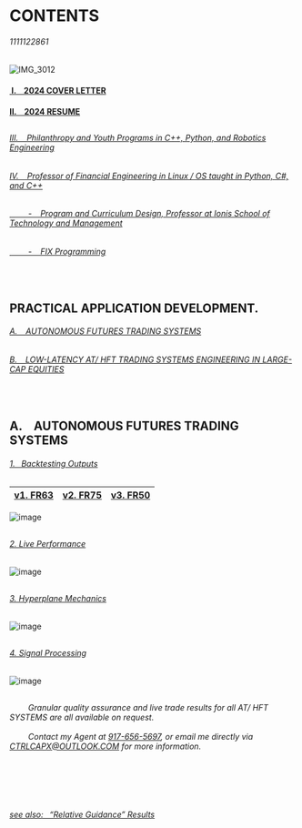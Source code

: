 # CONTENTS


###### 1111122861 

![IMG_3012](https://github.com/user-attachments/assets/8ba788d6-9747-45fb-b332-279c7f4c7374)



#### [&nbsp;I. &ensp; 2024 COVER LETTER ](https://github.com/user-attachments/files/17799543/2024.COVER.LETTER.pdf)

#### [II. &ensp; 2024 RESUME ](https://github.com/user-attachments/files/17799627/2024.RESUME.APPLICATION.FULL.pdf)

## <Philanthropy and Interim Work>

###### [III. &ensp; Philanthropy and Youth Programs in C++, Python, and Robotics Engineering ](https://github.com/ions29/cpp-reading-material/tree/main?tab=readme-ov-file#fix-programming-resources)

###### [IV. &ensp; Professor of Financial Engineering in Linux / OS taught in Python, C#, and C++ ](https://github.com/ions29/cpp-reading-material/tree/main)

###### [&ensp; &ensp; &ensp; - &ensp; Program and Curriculum Design, Professor at Ionis School of Technology and Management](https://github.com/ions29/cpp-reading-material/tree/main?tab=readme-ov-file#graduate-programs)

<!-- CURRICULUM  https://github.com/ions29/cpp-reading-material/tree/main/00.%20Ionis%20School%20of%20Technology%20and%20Management -->
<!-- GRADES https://github.com/ions29/cpp-reading-material/tree/main/00.%20Ionis%20School%20of%20Technology%20and%20Management/Gradebook -->

###### [&ensp; &ensp; &ensp; - &ensp; FIX Programming](https://github.com/ions29/cpp-reading-material/tree/main?tab=readme-ov-file#fix-programming-resources)

</br>

## PRACTICAL APPLICATION DEVELOPMENT.

<!--  autonomous Futures Trading Systems in outright CL GC ES NQ YM ZB ZN E6 and their Micro Contracts -->

###### [A. &ensp; AUTONOMOUS FUTURES TRADING SYSTEMS](https://github.com/CTRLcapX/Strategy-Metrics/blob/main/README.md#1-backtesting-outputs)

<!--  AT / HFT in Large/ Mid- Cap Equities -->

###### [B. &ensp; LOW-LATENCY AT/ HFT TRADING SYSTEMS ENGINEERING IN LARGE-CAP EQUITIES](https://github.com/CTRLcapX/2023-LARGE-CAP-AT/tree/main#10-system-development-for-at--hft-systems-in-equities)

</br>

## A. &ensp; AUTONOMOUS FUTURES TRADING SYSTEMS

<!-- BACKTESTING DATA -->

###### [1.&ensp; Backtesting Outputs](https://github.com/CTRLcapX/Strategy-Metrics/blob/main/1.%20Backtesting%20Blotter.md#1--backtesting-system-performance)



[v1. FR63](https://github.com/CTRLcapX/Strategy-Metrics/blob/main/1.%20Backtesting%20Blotter.md#system-1-fr63)  |  [v2. FR75](https://github.com/CTRLcapX/Strategy-Metrics/blob/main/1.%20Backtesting%20Blotter.md#system-2-fr75)  | [v3. FR50](https://github.com/CTRLcapX/Strategy-Metrics/blob/main/1.%20Backtesting%20Blotter.md#system-3-fr50)
:-------------------------|:-------------------------|:-------------------------

![image](https://github.com/user-attachments/assets/906400fd-936b-4728-bce9-f7a82ffaed0f)


## <live performance data>
###### [2. Live Performance](https://github.com/CTRLcapX/Strategy-Metrics/blob/main/2.%20Live%20Performance%20Data.md#2--cme-futures-live-performance)

![image](https://github.com/user-attachments/assets/7851b6da-3031-4161-b298-3dc105ced002)

## <Hyperplane Mechanics>
###### [3. Hyperplane Mechanics](https://github.com/CTRLcapX/Strategy-Metrics/blob/main/3.%20Hyperplane%20Mechanics.md#hyperplane-mechanics)

![image](https://github.com/user-attachments/assets/bb696884-46e9-4db2-9025-90ae8dd3910e)

## <signal processing>
###### [4. Signal Processing](https://github.com/CTRLcapX/Strategy-Metrics/blob/main/4.%20Signal%20Mode.md#4--signal-only-mode)
    
![image](https://github.com/user-attachments/assets/a79ece82-f7ee-4fe5-a6a9-7e06996a7cfd)

## <supplements>





## <contact information>



###### &ensp; &ensp; &ensp; Granular quality assurance and live trade results for all AT/ HFT SYSTEMS are all available on request. </br>  </br>  &ensp; &ensp; &ensp; Contact my Agent at [917-656-5697](tel:19176565697), or email me directly via CTRLCAPX@OUTLOOK.COM for more information.
</br>


</br>

</br>
    
###### [see also:&ensp; “Relative Guidance” Results](https://github.com/CTRLcapX/Strategy-Metrics/blob/main/4.%20Signal%20Mode.md#set-to-signal-only-on-or-around-932024)
